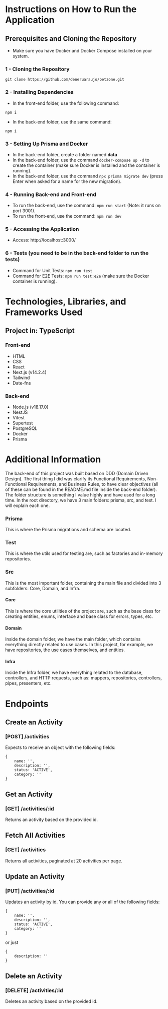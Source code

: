 # Instructions on How to Run the Application
## Prerequisites and Cloning the Repository
- Make sure you have Docker and Docker Compose installed on your system.
### 1 - Cloning the Repository
```
git clone https://github.com/deneruaraujo/betzone.git
```
### 2 - Installing Dependencies
- In the front-end folder, use the following command:
```
npm i
```
- In the back-end folder, use the same command:
```
npm i
```
### 3 - Setting Up Prisma and Docker
- In the back-end folder, create a folder named **data**
- In the back-end folder, use the command ```docker-compose up -d``` to create the container (make sure Docker is installed and the container is running).
- In the back-end folder, use the command ```npx prisma migrate dev``` (press Enter when asked for a name for the new migration).
### 4 - Running Back-end and Front-end
- To run the back-end, use the command: ```npm run start``` (Note: it runs on port 3001).
- To run the front-end, use the command: ```npm run dev```
### 5 - Accessing the Application
- Access: http://localhost:3000/
### 6 - Tests (you need to be in the back-end folder to run the tests)
- Command for Unit Tests: ```npm run test```
- Command for E2E Tests: ```npm run test:e2e``` (make sure the Docker container is running).
# Technologies, Libraries, and Frameworks Used
## Project in: TypeScript
### Front-end
- HTML
- CSS
- React
- Next.js (v14.2.4)
- Tailwind
- Date-fns
 ### Back-end
- Node.js (v18.17.0)
- NestJS
- Vitest
- Supertest
- PostgreSQL
- Docker
- Prisma
# Additional Information
The back-end of this project was built based on DDD (Domain Driven Design). The first thing I did was clarify its Functional Requirements, Non-Functional Requirements, and Business Rules, to have clear objectives (all of these can be found in the README.md file inside the back-end folder). The folder structure is something I value highly and have used for a long time. In the root directory, we have 3 main folders: prisma, src, and test. I will explain each one.
### Prisma
This is where the Prisma migrations and schema are located.
### Test
This is where the utils used for testing are, such as factories and in-memory repositories.
### Src
This is the most important folder, containing the main file and divided into 3 subfolders: Core, Domain, and Infra.
#### Core
This is where the core utilities of the project are, such as the base class for creating entities, enums, interface and base class for errors, types, etc.
#### Domain
Inside the domain folder, we have the main folder, which contains everything directly related to use cases. In this project, for example, we have repositories, the use cases themselves, and entities.
#### Infra
Inside the Infra folder, we have everything related to the database, controllers, and HTTP requests, such as: mappers, repositories, controllers, pipes, presenters, etc.
# Endpoints
## Create an Activity
### [POST] /activities
Expects to receive an object with the following fields:
```
{
    name: '',
    description: '',
    status: 'ACTIVE',
    category: ''
}
```
## Get an Activity
### [GET] /activities/:id
Returns an activity based on the provided id.
## Fetch All Activities
### [GET] /activities
Returns all activities, paginated at 20 activities per page.
## Update an Activity
### [PUT] /activities/:id
Updates an activity by id. You can provide any or all of the following fields:
```
{
    name: '',
    description: '',
    status: 'ACTIVE',
    category: ''
}
```
or just
```
{
    description: ''
}
```
## Delete an Activity
### [DELETE] /activities/:id
Deletes an activity based on the provided id.
